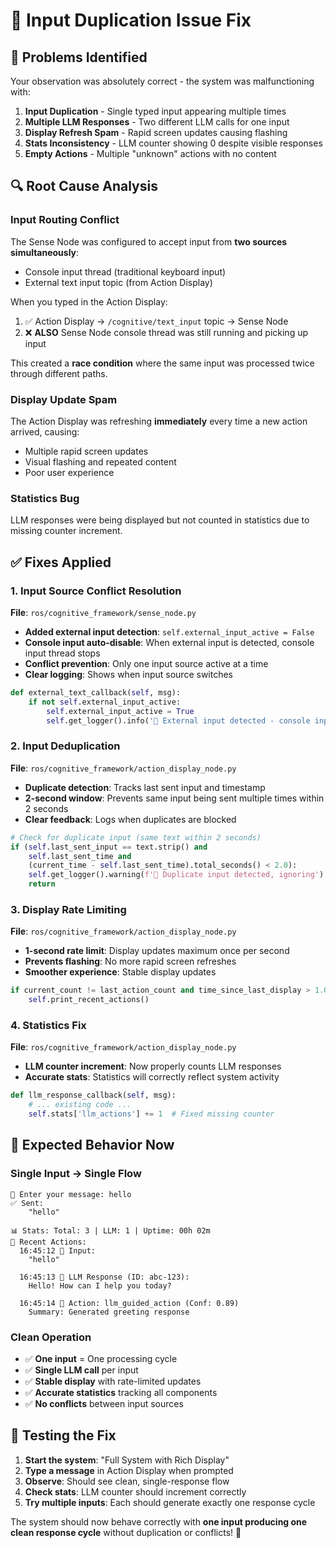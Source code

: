 # 🔧 Input Duplication Issue Fix

## 🐛 **Problems Identified**

Your observation was absolutely correct - the system was malfunctioning with:

1. **Input Duplication** - Single typed input appearing multiple times
2. **Multiple LLM Responses** - Two different LLM calls for one input
3. **Display Refresh Spam** - Rapid screen updates causing flashing
4. **Stats Inconsistency** - LLM counter showing 0 despite visible responses
5. **Empty Actions** - Multiple "unknown" actions with no content

## 🔍 **Root Cause Analysis**

### **Input Routing Conflict**
The Sense Node was configured to accept input from **two sources simultaneously**:
- Console input thread (traditional keyboard input)
- External text input topic (from Action Display)

When you typed in the Action Display:
1. ✅ Action Display → `/cognitive/text_input` topic → Sense Node
2. ❌ **ALSO** Sense Node console thread was still running and picking up input

This created a **race condition** where the same input was processed twice through different paths.

### **Display Update Spam**
The Action Display was refreshing **immediately** every time a new action arrived, causing:
- Multiple rapid screen updates
- Visual flashing and repeated content
- Poor user experience

### **Statistics Bug**
LLM responses were being displayed but not counted in statistics due to missing counter increment.

## ✅ **Fixes Applied**

### **1. Input Source Conflict Resolution**
**File**: `ros/cognitive_framework/sense_node.py`

- **Added external input detection**: `self.external_input_active = False`
- **Console input auto-disable**: When external input is detected, console input thread stops
- **Conflict prevention**: Only one input source active at a time
- **Clear logging**: Shows when input source switches

```python
def external_text_callback(self, msg):
    if not self.external_input_active:
        self.external_input_active = True
        self.get_logger().info('🔄 External input detected - console input disabled')
```

### **2. Input Deduplication**
**File**: `ros/cognitive_framework/action_display_node.py`

- **Duplicate detection**: Tracks last sent input and timestamp
- **2-second window**: Prevents same input being sent multiple times within 2 seconds
- **Clear feedback**: Logs when duplicates are blocked

```python
# Check for duplicate input (same text within 2 seconds)
if (self.last_sent_input == text.strip() and 
    self.last_sent_time and 
    (current_time - self.last_sent_time).total_seconds() < 2.0):
    self.get_logger().warning(f'🚫 Duplicate input detected, ignoring')
    return
```

### **3. Display Rate Limiting**
**File**: `ros/cognitive_framework/action_display_node.py`

- **1-second rate limit**: Display updates maximum once per second
- **Prevents flashing**: No more rapid screen refreshes
- **Smoother experience**: Stable display updates

```python
if current_count != last_action_count and time_since_last_display > 1.0:
    self.print_recent_actions()
```

### **4. Statistics Fix**
**File**: `ros/cognitive_framework/action_display_node.py`

- **LLM counter increment**: Now properly counts LLM responses
- **Accurate stats**: Statistics will correctly reflect system activity

```python
def llm_response_callback(self, msg):
    # ... existing code ...
    self.stats['llm_actions'] += 1  # Fixed missing counter
```

## 🎯 **Expected Behavior Now**

### **Single Input → Single Flow**
```
💬 Enter your message: hello
✅ Sent:
    "hello"

📊 Stats: Total: 3 | LLM: 1 | Uptime: 00h 02m
📝 Recent Actions:
  16:45:12 🎤 Input:
    "hello"

  16:45:13 🧠 LLM Response (ID: abc-123):
    Hello! How can I help you today?

  16:45:14 🤖 Action: llm_guided_action (Conf: 0.89)
    Summary: Generated greeting response
```

### **Clean Operation**
- ✅ **One input** = One processing cycle
- ✅ **Single LLM call** per input
- ✅ **Stable display** with rate-limited updates  
- ✅ **Accurate statistics** tracking all components
- ✅ **No conflicts** between input sources

## 🚀 **Testing the Fix**

1. **Start the system**: "Full System with Rich Display"
2. **Type a message** in Action Display when prompted
3. **Observe**: Should see clean, single-response flow
4. **Check stats**: LLM counter should increment correctly
5. **Try multiple inputs**: Each should generate exactly one response cycle

The system should now behave correctly with **one input producing one clean response cycle** without duplication or conflicts! 🎉 